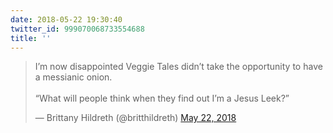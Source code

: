 ```yaml
---
date: 2018-05-22 19:30:40
twitter_id: 999070068733554688
title: ''
---
```


<blockquote class="twitter-tweet"><p lang="en" dir="ltr">I’m now disappointed Veggie Tales didn’t take the opportunity to have a messianic onion. <br><br>“What will people think when they find out I’m a Jesus Leek?”</p>&mdash; Brittany Hildreth (@britthildreth) <a href="https://twitter.com/britthildreth/status/999054083892883456?ref_src=twsrc%5Etfw">May 22, 2018</a></blockquote>
<script async src="https://platform.twitter.com/widgets.js" charset="utf-8"></script>
